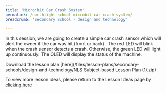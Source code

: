 ```yaml
---
title: 'Micro:bit Car Crash System'
permalink: /northlight-school-microbit-car-crash-system/
breadcrumb: 'Secondary School - design and technology'

---
```



In this session, we are going to create a simple car crash sensor which will alert the owner if the car was hit (front or back) . The red LED will blink when the crash sensor detects a crash. Otherwise, the green LED will light up continuously. The OLED will display the status of the machine.

Download the lesson plan [here](/files/lesson-plans/secondary-schools/design-and-technology/NLS Subject-based Lesson Plan (1).zip)

To view more lesson ideas, please return to the Lesson Ideas page by [clicking here](/in-schools/digital-maker/lesson-ideas-secondary/)
